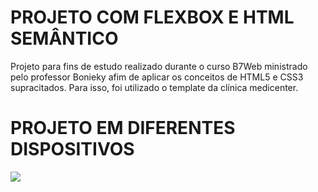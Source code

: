 # PROJETO COM FLEXBOX E HTML SEMÂNTICO

<p>Projeto para fins de estudo realizado durante o curso B7Web ministrado pelo professor Bonieky afim de aplicar os conceitos de HTML5 e CSS3 supracitados. Para isso, foi utilizado o template da clínica medicenter.</p>

# PROJETO EM DIFERENTES DISPOSITIVOS

<img src="Flexbox/Projeto com Flexbox e HTML Semântico/Responsividade.gif"/>
